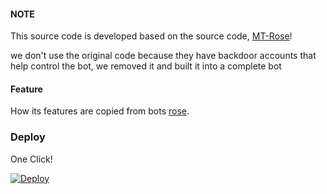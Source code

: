 #### NOTE
This source code is developed based on the source code, [MT-Rose](https://github.com/MRK-YT/MT-Rose-Bot-Model)! 

we don't use the original code because they have backdoor accounts that help control the bot, we removed it and built it into a complete bot
#### Feature

How its features are copied from bots [rose](https://missrose.org/guide/getting-started/adding-rose/).

### Deploy

One Click!

[![Deploy](https://www.herokucdn.com/deploy/button.svg)](https://heroku.com/deploy?template=https://github.com/vncloudsco/Rose)

